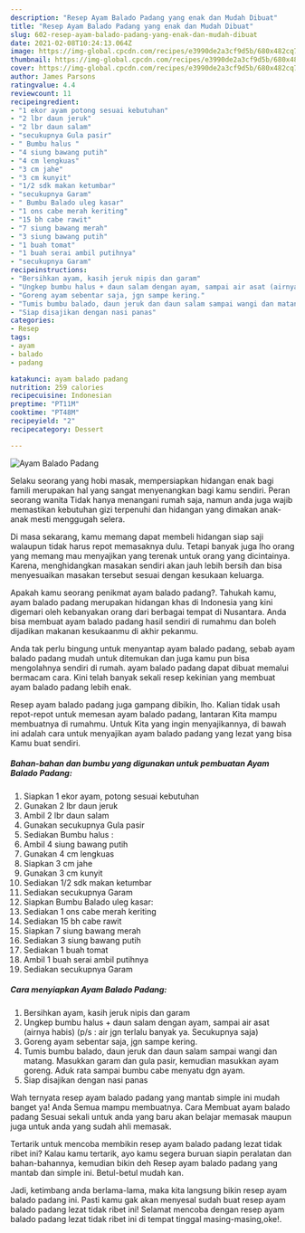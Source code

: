 ```yaml
---
description: "Resep Ayam Balado Padang yang enak dan Mudah Dibuat"
title: "Resep Ayam Balado Padang yang enak dan Mudah Dibuat"
slug: 602-resep-ayam-balado-padang-yang-enak-dan-mudah-dibuat
date: 2021-02-08T10:24:13.064Z
image: https://img-global.cpcdn.com/recipes/e3990de2a3cf9d5b/680x482cq70/ayam-balado-padang-foto-resep-utama.jpg
thumbnail: https://img-global.cpcdn.com/recipes/e3990de2a3cf9d5b/680x482cq70/ayam-balado-padang-foto-resep-utama.jpg
cover: https://img-global.cpcdn.com/recipes/e3990de2a3cf9d5b/680x482cq70/ayam-balado-padang-foto-resep-utama.jpg
author: James Parsons
ratingvalue: 4.4
reviewcount: 11
recipeingredient:
- "1 ekor ayam potong sesuai kebutuhan"
- "2 lbr daun jeruk"
- "2 lbr daun salam"
- "secukupnya Gula pasir"
- " Bumbu halus "
- "4 siung bawang putih"
- "4 cm lengkuas"
- "3 cm jahe"
- "3 cm kunyit"
- "1/2 sdk makan ketumbar"
- "secukupnya Garam"
- " Bumbu Balado uleg kasar"
- "1 ons cabe merah keriting"
- "15 bh cabe rawit"
- "7 siung bawang merah"
- "3 siung bawang putih"
- "1 buah tomat"
- "1 buah serai ambil putihnya"
- "secukupnya Garam"
recipeinstructions:
- "Bersihkan ayam, kasih jeruk nipis dan garam"
- "Ungkep bumbu halus + daun salam dengan ayam, sampai air asat (airnya habis) (p/s : air jgn terlalu banyak ya. Secukupnya saja)"
- "Goreng ayam sebentar saja, jgn sampe kering."
- "Tumis bumbu balado, daun jeruk dan daun salam sampai wangi dan matang. Masukkan garam dan gula pasir, kemudian masukkan ayam goreng. Aduk rata sampai bumbu cabe menyatu dgn ayam."
- "Siap disajikan dengan nasi panas"
categories:
- Resep
tags:
- ayam
- balado
- padang

katakunci: ayam balado padang 
nutrition: 259 calories
recipecuisine: Indonesian
preptime: "PT11M"
cooktime: "PT48M"
recipeyield: "2"
recipecategory: Dessert

---
```



![Ayam Balado Padang](https://img-global.cpcdn.com/recipes/e3990de2a3cf9d5b/680x482cq70/ayam-balado-padang-foto-resep-utama.jpg)

Selaku seorang yang hobi masak, mempersiapkan hidangan enak bagi famili merupakan hal yang sangat menyenangkan bagi kamu sendiri. Peran seorang  wanita Tidak hanya menangani rumah saja, namun anda juga wajib memastikan kebutuhan gizi terpenuhi dan hidangan yang dimakan anak-anak mesti menggugah selera.

Di masa  sekarang, kamu memang dapat membeli hidangan siap saji walaupun tidak harus repot memasaknya dulu. Tetapi banyak juga lho orang yang memang mau menyajikan yang terenak untuk orang yang dicintainya. Karena, menghidangkan masakan sendiri akan jauh lebih bersih dan bisa menyesuaikan masakan tersebut sesuai dengan kesukaan keluarga. 



Apakah kamu seorang penikmat ayam balado padang?. Tahukah kamu, ayam balado padang merupakan hidangan khas di Indonesia yang kini digemari oleh kebanyakan orang dari berbagai tempat di Nusantara. Anda bisa membuat ayam balado padang hasil sendiri di rumahmu dan boleh dijadikan makanan kesukaanmu di akhir pekanmu.

Anda tak perlu bingung untuk menyantap ayam balado padang, sebab ayam balado padang mudah untuk ditemukan dan juga kamu pun bisa mengolahnya sendiri di rumah. ayam balado padang dapat dibuat memalui bermacam cara. Kini telah banyak sekali resep kekinian yang membuat ayam balado padang lebih enak.

Resep ayam balado padang juga gampang dibikin, lho. Kalian tidak usah repot-repot untuk memesan ayam balado padang, lantaran Kita mampu membuatnya di rumahmu. Untuk Kita yang ingin menyajikannya, di bawah ini adalah cara untuk menyajikan ayam balado padang yang lezat yang bisa Kamu buat sendiri.

<!--inarticleads1-->

##### Bahan-bahan dan bumbu yang digunakan untuk pembuatan Ayam Balado Padang:

1. Siapkan 1 ekor ayam, potong sesuai kebutuhan
1. Gunakan 2 lbr daun jeruk
1. Ambil 2 lbr daun salam
1. Gunakan secukupnya Gula pasir
1. Sediakan  Bumbu halus :
1. Ambil 4 siung bawang putih
1. Gunakan 4 cm lengkuas
1. Siapkan 3 cm jahe
1. Gunakan 3 cm kunyit
1. Sediakan 1/2 sdk makan ketumbar
1. Sediakan secukupnya Garam
1. Siapkan  Bumbu Balado uleg kasar:
1. Sediakan 1 ons cabe merah keriting
1. Sediakan 15 bh cabe rawit
1. Siapkan 7 siung bawang merah
1. Sediakan 3 siung bawang putih
1. Sediakan 1 buah tomat
1. Ambil 1 buah serai ambil putihnya
1. Sediakan secukupnya Garam




<!--inarticleads2-->

##### Cara menyiapkan Ayam Balado Padang:

1. Bersihkan ayam, kasih jeruk nipis dan garam
1. Ungkep bumbu halus + daun salam dengan ayam, sampai air asat (airnya habis) (p/s : air jgn terlalu banyak ya. Secukupnya saja)
1. Goreng ayam sebentar saja, jgn sampe kering.
1. Tumis bumbu balado, daun jeruk dan daun salam sampai wangi dan matang. Masukkan garam dan gula pasir, kemudian masukkan ayam goreng. Aduk rata sampai bumbu cabe menyatu dgn ayam.
1. Siap disajikan dengan nasi panas




Wah ternyata resep ayam balado padang yang mantab simple ini mudah banget ya! Anda Semua mampu membuatnya. Cara Membuat ayam balado padang Sesuai sekali untuk anda yang baru akan belajar memasak maupun juga untuk anda yang sudah ahli memasak.

Tertarik untuk mencoba membikin resep ayam balado padang lezat tidak ribet ini? Kalau kamu tertarik, ayo kamu segera buruan siapin peralatan dan bahan-bahannya, kemudian bikin deh Resep ayam balado padang yang mantab dan simple ini. Betul-betul mudah kan. 

Jadi, ketimbang anda berlama-lama, maka kita langsung bikin resep ayam balado padang ini. Pasti kamu gak akan menyesal sudah buat resep ayam balado padang lezat tidak ribet ini! Selamat mencoba dengan resep ayam balado padang lezat tidak ribet ini di tempat tinggal masing-masing,oke!.

